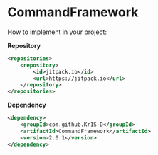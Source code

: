 # CommandFramework

How to implement in your project:

**Repository**

```xml
<repositories>
    <repository>
        <id>jitpack.io</id>
        <url>https://jitpack.io</url>
    </repository>
</repositories>
```
**Dependency**

```xml
<dependency>
    <groupId>com.github.Kr1S-D</groupId>
    <artifactId>CommandFramework</artifactId>
    <version>2.0.1</version>
</dependency>
```
